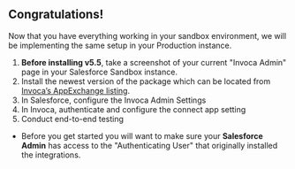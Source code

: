 ## Congratulations! 
Now that you have everything working in your sandbox environment, we will be implementing the same setup in your Production instance.

1. **Before installing v5.5**, take a screenshot of your current "Invoca Admin" page in your Salesforce Sandbox instance.
2. Install the newest version of the package which can be located from [Invoca’s AppExchange listing](https://test.salesforce.com/packaging/installPackage.apexp?p0=04t2I000000MhnHQAS).
3. In Salesforce, configure the Invoca Admin Settings
4. In Invoca, authenticate and configure the connect app setting
5. Conduct end-to-end testing

* Before you get started you will want to make sure your **Salesforce Admin** has access to the "Authenticating User" that originally installed the integrations. 
